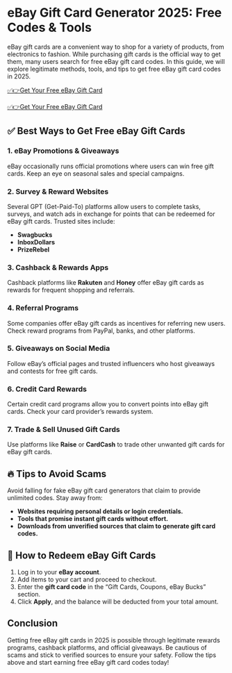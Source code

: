 # eBay Gift Card Generator 2025: Free Codes & Tools

eBay gift cards are a convenient way to shop for a variety of products, from electronics to fashion. While purchasing gift cards is the official way to get them, many users search for free eBay gift card codes. In this guide, we will explore legitimate methods, tools, and tips to get free eBay gift card codes in 2025.

[✅👉Get Your Free eBay Gift Card](https://telegra.ph/Gift-Card-Link-02-19)

[✅👉Get Your Free eBay Gift Card](https://telegra.ph/Gift-Card-Link-02-19)


## ✅ Best Ways to Get Free eBay Gift Cards

### 1. **eBay Promotions & Giveaways**
eBay occasionally runs official promotions where users can win free gift cards. Keep an eye on seasonal sales and special campaigns.

### 2. **Survey & Reward Websites**
Several GPT (Get-Paid-To) platforms allow users to complete tasks, surveys, and watch ads in exchange for points that can be redeemed for eBay gift cards. Trusted sites include:
   - **Swagbucks**
   - **InboxDollars**
   - **PrizeRebel**

### 3. **Cashback & Rewards Apps**
Cashback platforms like **Rakuten** and **Honey** offer eBay gift cards as rewards for frequent shopping and referrals.

### 4. **Referral Programs**
Some companies offer eBay gift cards as incentives for referring new users. Check reward programs from PayPal, banks, and other platforms.

### 5. **Giveaways on Social Media**
Follow eBay’s official pages and trusted influencers who host giveaways and contests for free gift cards.

### 6. **Credit Card Rewards**
Certain credit card programs allow you to convert points into eBay gift cards. Check your card provider’s rewards system.

### 7. **Trade & Sell Unused Gift Cards**
Use platforms like **Raise** or **CardCash** to trade other unwanted gift cards for eBay gift cards.

## 🔥 Tips to Avoid Scams
Avoid falling for fake eBay gift card generators that claim to provide unlimited codes. Stay away from:
- **Websites requiring personal details or login credentials.**
- **Tools that promise instant gift cards without effort.**
- **Downloads from unverified sources that claim to generate gift card codes.**

## 🎁 How to Redeem eBay Gift Cards
1. Log in to your **eBay account**.
2. Add items to your cart and proceed to checkout.
3. Enter the **gift card code** in the “Gift Cards, Coupons, eBay Bucks” section.
4. Click **Apply**, and the balance will be deducted from your total amount.

## Conclusion
Getting free eBay gift cards in 2025 is possible through legitimate rewards programs, cashback platforms, and official giveaways. Be cautious of scams and stick to verified sources to ensure your safety. Follow the tips above and start earning free eBay gift card codes today!
